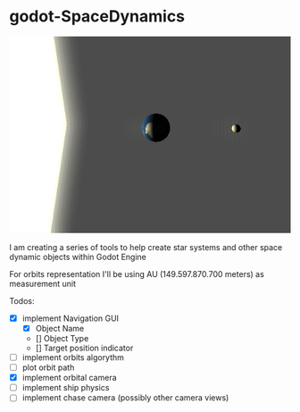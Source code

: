 # godot-SpaceDynamics
![logo](https://github.com/Toshiwoz/godot-SpaceDynamics/blob/master/icon.png)

I am creating a series of tools to help create star systems and other space dynamic objects within Godot Engine

For orbits representation I'll be using AU (149.597.870.700 meters) as measurement unit

Todos:

- [x] implement Navigation GUI
  - [x] Object Name
  - [] Object Type
  - [] Target position indicator
- [ ] implement orbits algorythm
- [ ] plot orbit path
- [x] implement orbital camera
- [ ] implement ship physics
- [ ] implement chase camera (possibly other camera views)
